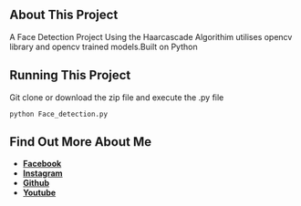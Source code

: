 ## About This Project
A Face Detection Project Using the Haarcascade Algorithim utilises opencv library and opencv trained models.Built on Python 

## Running This Project
Git clone or download the zip file and execute the .py file

```
python Face_detection.py

```

## Find Out More About Me

- **[Facebook](https://facebook.com/rafayrty)**
- **[Instagram](https://instagram.com/rafay_developer)**
- **[Github](https://github.com/rafayrty)**
- **[Youtube](https://www.youtube.com/channel/UCMIJqDasO3z_r98bjO726pQ)**